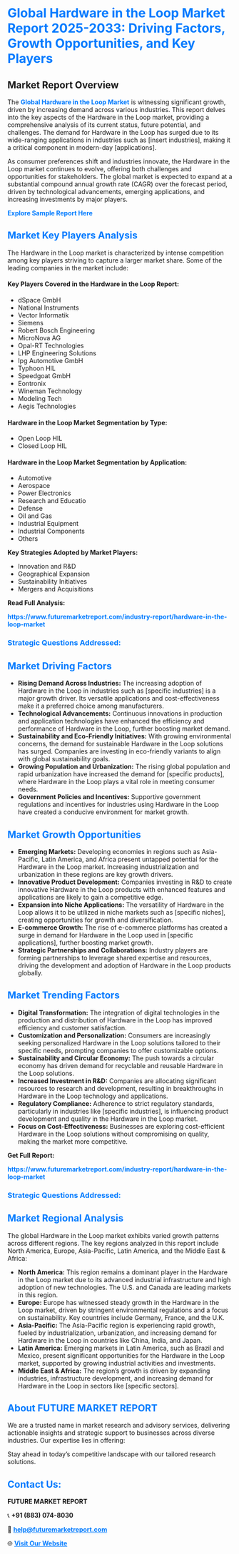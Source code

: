 <h1 style="color: #007BFF;">Global Hardware in the Loop Market Report 2025-2033: Driving Factors, Growth Opportunities, and Key Players</h1>

<section id="overview">
<h2>Market Report Overview</h2>
<p>The <a href="https://www.futuremarketreport.com/industry-report/hardware-in-the-loop-market" style="color: #007BFF; text-decoration: none;"><strong>Global Hardware in the Loop Market</strong></a> is witnessing significant growth, driven by increasing demand across various industries. This report delves into the key aspects of the Hardware in the Loop market, providing a comprehensive analysis of its current status, future potential, and challenges. The demand for Hardware in the Loop has surged due to its wide-ranging applications in industries such as [insert industries], making it a critical component in modern-day [applications].</p>
<p>As consumer preferences shift and industries innovate, the Hardware in the Loop market continues to evolve, offering both challenges and opportunities for stakeholders. The global market is expected to expand at a substantial compound annual growth rate (CAGR) over the forecast period, driven by technological advancements, emerging applications, and increasing investments by major players.</p>
</section>

<section id="overview">
<p><a href="https://www.futuremarketreport.com/request-sample/reportId=27906" style="color: #007BFF; text-decoration: none;"><strong>Explore Sample Report Here</strong></a></p>
</section>

<section id="key-players">
<h2 style="color: #007BFF;">Market Key Players Analysis</h2>
<p>The Hardware in the Loop market is characterized by intense competition among key players striving to capture a larger market share. Some of the leading companies in the market include:</p>
<h4>Key Players Covered in the Hardware in the Loop Report:</h4>
<ul><li>dSpace GmbH</li><li>National Instruments</li><li>Vector Informatik</li><li>Siemens</li><li>Robert Bosch Engineering</li><li>MicroNova AG</li><li>Opal-RT Technologies</li><li>LHP Engineering Solutions</li><li>Ipg Automotive GmbH</li><li>Typhoon HIL</li><li>Speedgoat GmbH</li><li>Eontronix</li><li>Wineman Technology</li><li>Modeling Tech</li><li>Aegis Technologies</li></ul>
<h4>Hardware in the Loop Market Segmentation by Type:</h4>
<ul><li>Open Loop HIL</li><li>Closed Loop HIL</li></ul>

<h4>Hardware in the Loop Market Segmentation by Application:</h4>
<ul><li>Automotive</li><li>Aerospace</li><li>Power Electronics</li><li>Research and Educatio</li><li>Defense</li><li>Oil and Gas</li><li>Industrial Equipment</li><li>Industrial Components</li><li>Others</li></ul>
<p><strong>Key Strategies Adopted by Market Players:</strong></p>
<ul>
<li>Innovation and R&D</li>
<li>Geographical Expansion</li>
<li>Sustainability Initiatives</li>
<li>Mergers and Acquisitions</li>
</ul>
</section>

<section>
<p><strong>Read Full Analysis: </strong></p><a href="https://www.futuremarketreport.com/industry-report/hardware-in-the-loop-market" style="color: #007BFF; text-decoration: none;"><strong>https://www.futuremarketreport.com/industry-report/hardware-in-the-loop-market</strong></a>
<h3 style="color: #007BFF;">Strategic Questions Addressed:</h3>
</section>

<section id="driving-factors">
<h2 style="color: #007BFF;">Market Driving Factors</h2>
<ul>
<li><strong>Rising Demand Across Industries:</strong> The increasing adoption of Hardware in the Loop in industries such as [specific industries] is a major growth driver. Its versatile applications and cost-effectiveness make it a preferred choice among manufacturers.</li>
<li><strong>Technological Advancements:</strong> Continuous innovations in production and application technologies have enhanced the efficiency and performance of Hardware in the Loop, further boosting market demand.</li>
<li><strong>Sustainability and Eco-Friendly Initiatives:</strong> With growing environmental concerns, the demand for sustainable Hardware in the Loop solutions has surged. Companies are investing in eco-friendly variants to align with global sustainability goals.</li>
<li><strong>Growing Population and Urbanization:</strong> The rising global population and rapid urbanization have increased the demand for [specific products], where Hardware in the Loop plays a vital role in meeting consumer needs.</li>
<li><strong>Government Policies and Incentives:</strong> Supportive government regulations and incentives for industries using Hardware in the Loop have created a conducive environment for market growth.</li>
</ul>
</section>

<section id="growth-opportunities">
<h2 style="color: #007BFF;">Market Growth Opportunities</h2>
<ul>
<li><strong>Emerging Markets:</strong> Developing economies in regions such as Asia-Pacific, Latin America, and Africa present untapped potential for the Hardware in the Loop market. Increasing industrialization and urbanization in these regions are key growth drivers.</li>
<li><strong>Innovative Product Development:</strong> Companies investing in R&D to create innovative Hardware in the Loop products with enhanced features and applications are likely to gain a competitive edge.</li>
<li><strong>Expansion into Niche Applications:</strong> The versatility of Hardware in the Loop allows it to be utilized in niche markets such as [specific niches], creating opportunities for growth and diversification.</li>
<li><strong>E-commerce Growth:</strong> The rise of e-commerce platforms has created a surge in demand for Hardware in the Loop used in [specific applications], further boosting market growth.</li>
<li><strong>Strategic Partnerships and Collaborations:</strong> Industry players are forming partnerships to leverage shared expertise and resources, driving the development and adoption of Hardware in the Loop products globally.</li>
</ul>
</section>

<section id="trending-factors">
<h2 style="color: #007BFF;">Market Trending Factors</h2>
<ul>
<li><strong>Digital Transformation:</strong> The integration of digital technologies in the production and distribution of Hardware in the Loop has improved efficiency and customer satisfaction.</li>
<li><strong>Customization and Personalization:</strong> Consumers are increasingly seeking personalized Hardware in the Loop solutions tailored to their specific needs, prompting companies to offer customizable options.</li>
<li><strong>Sustainability and Circular Economy:</strong> The push towards a circular economy has driven demand for recyclable and reusable Hardware in the Loop solutions.</li>
<li><strong>Increased Investment in R&D:</strong> Companies are allocating significant resources to research and development, resulting in breakthroughs in Hardware in the Loop technology and applications.</li>
<li><strong>Regulatory Compliance:</strong> Adherence to strict regulatory standards, particularly in industries like [specific industries], is influencing product development and quality in the Hardware in the Loop market.</li>
<li><strong>Focus on Cost-Effectiveness:</strong> Businesses are exploring cost-efficient Hardware in the Loop solutions without compromising on quality, making the market more competitive.</li>
</ul>
</section>

<section>
<p><strong>Get Full Report: </strong></p><a href="https://www.futuremarketreport.com/industry-report/hardware-in-the-loop-market" style="color: #007BFF; text-decoration: none;"><strong>https://www.futuremarketreport.com/industry-report/hardware-in-the-loop-market</strong></a>
<h3 style="color: #007BFF;">Strategic Questions Addressed:</h3>
</section>


<section id="regional-analysis">
<h2 style="color: #007BFF;">Market Regional Analysis</h2>
<p>The global Hardware in the Loop market exhibits varied growth patterns across different regions. The key regions analyzed in this report include North America, Europe, Asia-Pacific, Latin America, and the Middle East & Africa:</p>
<ul>
<li><strong>North America:</strong> This region remains a dominant player in the Hardware in the Loop market due to its advanced industrial infrastructure and high adoption of new technologies. The U.S. and Canada are leading markets in this region.</li>
<li><strong>Europe:</strong> Europe has witnessed steady growth in the Hardware in the Loop market, driven by stringent environmental regulations and a focus on sustainability. Key countries include Germany, France, and the U.K.</li>
<li><strong>Asia-Pacific:</strong> The Asia-Pacific region is experiencing rapid growth, fueled by industrialization, urbanization, and increasing demand for Hardware in the Loop in countries like China, India, and Japan.</li>
<li><strong>Latin America:</strong> Emerging markets in Latin America, such as Brazil and Mexico, present significant opportunities for the Hardware in the Loop market, supported by growing industrial activities and investments.</li>
<li><strong>Middle East & Africa:</strong> The region’s growth is driven by expanding industries, infrastructure development, and increasing demand for Hardware in the Loop in sectors like [specific sectors].</li>
</ul>
</section>

<footer>
<h2 style="color: #007BFF;">About FUTURE MARKET REPORT</h2>
<p>We are a trusted name in market research and advisory services, delivering actionable insights and strategic support to businesses across diverse industries. Our expertise lies in offering:</p>

<p>Stay ahead in today’s competitive landscape with our tailored research solutions.</p>

<h2 style="color: #007BFF;">Contact Us:</h2>
<p><strong>FUTURE MARKET REPORT</strong></p>
<p>📞 <strong>+91 (883) 074-8030</strong></p>
<p>📧 <strong><a href="mailto:help@futuremarketreport.com" style="color: #007BFF;">help@futuremarketreport.com</a></strong></p>
<p>🌐 <strong><a href="https://www.futuremarketreport.com/" style="color: #007BFF;">Visit Our Website</a></strong></p>
</footer>